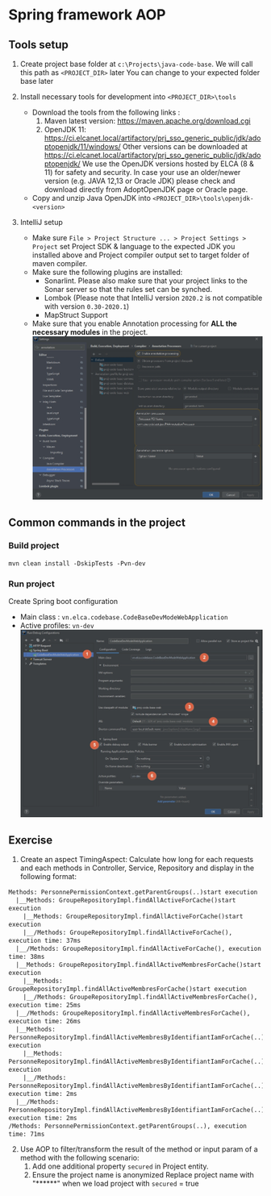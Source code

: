 # Spring framework AOP
## Tools setup
1. Create project base folder at `c:\Projects\java-code-base`. We will call this path as `<PROJECT_DIR>` later
   You can change to your expected folder base later
   
2. Install necessary tools for development into `<PROJECT_DIR>\tools`
    - Download the tools from the following links : 
        1. Maven latest version: https://maven.apache.org/download.cgi
        2. OpenJDK 11: https://ci.elcanet.local/artifactory/prj_sso_generic_public/jdk/adoptopenjdk/11/windows/
		   Other versions can be downloaded at https://ci.elcanet.local/artifactory/prj_sso_generic_public/jdk/adoptopenjdk/
		   We use the OpenJDK versions hosted by ELCA (8 & 11) for safety and security. In case your use an older/newer version (e.g. JAVA 12,13 or Oracle JDK) please check and download directly from AdoptOpenJDK page or Oracle page.
    - Copy and unzip Java OpenJDK into `<PROJECT_DIR>\tools\openjdk-<version>`

3. IntelliJ setup
	- Make sure `File > Project Structure ... > Project Settings > Project` set Project SDK & language to the expected JDK you installed above and Project compiler output set to target folder of maven compiler.
	- Make sure the following plugins are installed:
		+ Sonarlint. Please also make sure that your project links to the Sonar server so that the rules set can be synched.
		+ Lombok (Please note that IntelliJ version `2020.2` is not compatible with version `0.30-2020.1`)
		+ MapStruct Support
	- Make sure that you enable Annotation processing for <strong>ALL the necessary modules</strong> in the project.
	    ![](_static/annotation-processor-support-by-IDE.jpg)
## Common commands in the project
### Build project
`mvn clean install -DskipTests -Pvn-dev`
### Run project
Create Spring boot configuration
- Main class : `vn.elca.codebase.CodeBaseDevModeWebApplication`
- Active profiles: `vn-dev`
![](_static/configuration-to-run-locally.jpg)

## Exercise
1. Create an aspect TimingAspect: Calculate how long for each requests and each methods in Controller, Service, Repository and display in the following format:
~~~~
Methods: PersonnePermissionContext.getParentGroups(..)start execution
  |__Methods: GroupeRepositoryImpl.findAllActiveForCache()start execution
    |__Methods: GroupeRepositoryImpl.findAllActiveForCache()start execution
    |__/Methods: GroupeRepositoryImpl.findAllActiveForCache(), execution time: 37ms
  |__/Methods: GroupeRepositoryImpl.findAllActiveForCache(), execution time: 38ms
  |__Methods: GroupeRepositoryImpl.findAllActiveMembresForCache()start execution
    |__Methods: GroupeRepositoryImpl.findAllActiveMembresForCache()start execution
    |__/Methods: GroupeRepositoryImpl.findAllActiveMembresForCache(), execution time: 25ms
  |__/Methods: GroupeRepositoryImpl.findAllActiveMembresForCache(), execution time: 26ms
  |__Methods: PersonneRepositoryImpl.findAllActiveMembresByIdentifiantIamForCache(..)start execution
    |__Methods: PersonneRepositoryImpl.findAllActiveMembresByIdentifiantIamForCache(..)start execution
    |__/Methods: PersonneRepositoryImpl.findAllActiveMembresByIdentifiantIamForCache(..), execution time: 2ms
  |__/Methods: PersonneRepositoryImpl.findAllActiveMembresByIdentifiantIamForCache(..), execution time: 2ms
/Methods: PersonnePermissionContext.getParentGroups(..), execution time: 71ms
~~~~
2. Use AOP to filter/transform the result of the method or input param of a method with the following scenario:
   1. Add one additional property `secured` in Project entity.
   2. Ensure the project name is anonymized Replace project name with "******" when we load project with `secured` = true

   
